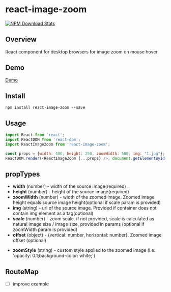 # react-image-zoom

 [![NPM Download Stats](https://nodei.co/npm/react-image-zoom.png?downloads=true)](https://www.npmjs.com/package/react-image-zoom)
 
## Overview

React component for desktop browsers for image zoom on mouse hover.

## Demo

[Demo](http://malaman.github.io/react-image-zoom/index.html)

## Install

```
npm install react-image-zoom --save
```

## Usage

```javascript
import React from 'react';
import ReactDOM from 'react-dom';
import ReactImageZoom from 'react-image-zoom';

const props = {width: 400, height: 250, zoomWidth: 500, img: "1.jpg"};
ReactDOM.render(<ReactImageZoom {...props} />, document.getElementById('react-app'));
```

## propTypes

- **width** (number) - width of the source image(required)
- **height** (number) - height of the source image(required)
- **zoomWidth** (number) - width of the zoomed image. Zoomed image height equals source image height(optional if scale param is provided)
- **img** (string) - url of the source image. Provided if container does not contain img element as a tag(optional)    
- **scale** (number) - zoom scale. if not provided, scale is calculated as natural image size / image size, provided in params (optional if zoomWidth param is provided)
- **offset** (object) - {vertical: number, horizontal: number}. Zoomed image offset (optional)
* **zoomStyle** (string) - custom style applied to the zoomed image (i.e. 'opacity: 0.1;background-color: white;')

## RouteMap

- [ ] improve example
